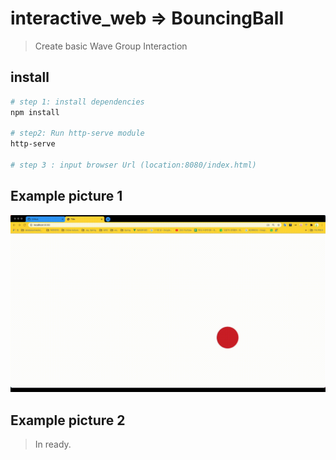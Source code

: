 # interactive_web => BouncingBall

> Create basic Wave Group Interaction

## install
``` bash
# step 1: install dependencies
npm install

# step2: Run http-serve module
http-serve

# step 3 : input browser Url (location:8080/index.html)
```

## Example picture 1
![](bouncing_ball1.gif)

## Example picture 2 
> In ready. 
